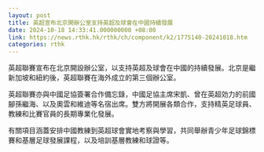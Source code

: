 ```yaml
---
layout: post
title: 英超宣布北京開辦公室支持英超及球會在中國持續發展
date: 2024-10-18 14:33:41.000000000 +08:00
link: https://news.rthk.hk/rthk/ch/component/k2/1775140-20241018.htm
categories: rthk
---
```


英超聯賽宣布在北京開設辦公室，以支持英超及球會在中國的持續發展。北京是繼新加坡和紐約後，英超聯賽在海外成立的第三個辦公室。

英超聯賽亦與中國足協簽署合作備忘錄，中國足協主席宋凱、曾在英超効力的前國腳孫繼海、以及奧雲和維迪等名宿出席。雙方將開展各類合作，支持精英足球員、教練和比賽官員的長期專業化發展。

有關項目涵蓋安排中國教練到英超球會實地考察與學習，共同舉辦青少年足球錦標賽和基層足球發展課程，以及培訓基層教練和球證等。
